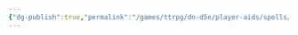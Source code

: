 ```yaml
---
{"dg-publish":true,"permalink":"/games/ttrpg/dn-d5e/player-aids/spells/level-5/feverskin/","tags":["TTRPG/DND/5e","Spell"],"noteIcon":""}
---
```


